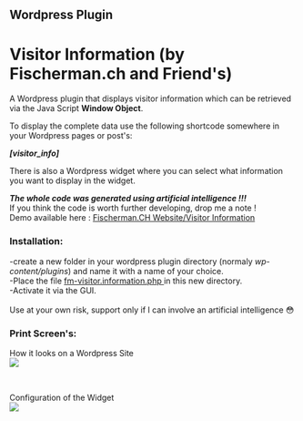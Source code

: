 ## Wordpress Plugin
# Visitor Information (by Fischerman.ch and Friend's)

A Wordpress plugin that displays visitor information which can be retrieved via the Java Script  **Window Object**.

To display the complete data use the following shortcode somewhere in your Wordpress pages or post's:

<strong><em>[visitor_info]</em></strong>

There is also a Wordpress widget where you can select what information you want to display in the widget.

***The whole code was generated using artificial intelligence !!!***
<br>
If you think the code is worth further developing, drop me a note !
<br>
Demo available here : [Fischerman.CH Website/Visitor Information](https://www.fischerman.ch/?page_id=530092)
<br>
### Installation:
-create a new folder in your wordpress plugin directory (normaly *wp-content/plugins*) and name it with a name of your choice.<br>
-Place the file [ fm-visitor.information.php ](https://github.com/FischermanCH/fischerman-wp-visitor-information/blob/main/fm-visitor.information.php) in this new directory.<br>
-Activate it via the GUI.
<br><br>
Use at your own risk, support only if I can involve an artificial intelligence 😳
<br>
### Print Screen's:
<p align="left">
  How it looks on a Wordpress Site
  <br>
  <img src="https://github.com/FischermanCH/fischerman-wp-visitor-information/assets/53817150/e8b9c8c6-7667-4fd5-a453-60d876d16b42" />
</p>
<br>
<p align="left">
  Configuration of the Widget
  <br>
  <img src="https://github.com/FischermanCH/fischerman-wp-visitor-information/assets/53817150/750076c0-4e56-49e2-8dd8-479754dea73c" />
</p>
<br>
